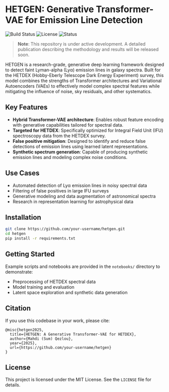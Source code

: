 # HETGEN: Generative Transformer-VAE for Emission Line Detection

![Build Status](https://img.shields.io/badge/build-passing-brightgreen)
![License](https://img.shields.io/github/license/qezlou/hetgen)
![Status](https://img.shields.io/badge/status-in--progress-yellow)

> **Note**: This repository is under active development. A detailed publication describing the methodology and results will be released soon.

HETGEN is a research-grade, generative deep learning framework designed to detect faint Lyman-alpha (Lyα) emission lines in galaxy spectra. Built for the HETDEX (Hobby-Eberly Telescope Dark Energy Experiment) survey, this model combines the strengths of Transformer architectures and Variational Autoencoders (VAEs) to effectively model complex spectral features while mitigating the influence of noise, sky residuals, and other systematics.

## Key Features

- **Hybrid Transformer-VAE architecture**: Enables robust feature encoding with generative capabilities tailored for spectral data.
- **Targeted for HETDEX**: Specifically optimized for Integral Field Unit (IFU) spectroscopy data from the HETDEX survey.
- **False positive mitigation**: Designed to identify and reduce false detections of emission lines using learned latent representations.
- **Synthetic spectrum generation**: Capable of producing synthetic emission lines and modeling complex noise conditions.

## Use Cases

- Automated detection of Lyα emission lines in noisy spectral data
- Filtering of false positives in large IFU surveys
- Generative modeling and data augmentation of astronomical spectra
- Research in representation learning for astrophysical data

## Installation

```bash
git clone https://github.com/your-username/hetgen.git
cd hetgen
pip install -r requirements.txt
```

## Getting Started

Example scripts and notebooks are provided in the `notebooks/` directory to demonstrate:
- Preprocessing of HETDEX spectral data
- Model training and evaluation
- Latent space exploration and synthetic data generation

## Citation

If you use this codebase in your work, please cite:

```
@misc{hetgen2025,
  title={HETGEN: A Generative Transformer-VAE for HETDEX},
  author={Mahdi (Sum) Qezlou},
  year={2025},
  url={https://github.com/your-username/hetgen}
}
```

## License

This project is licensed under the MIT License. See the `LICENSE` file for details.